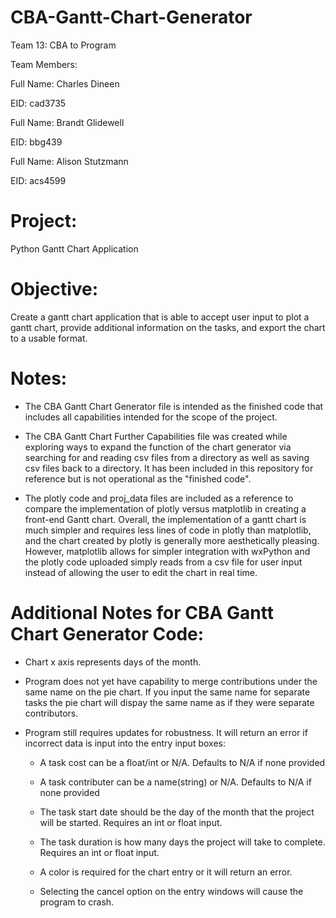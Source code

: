 # CBA-Gantt-Chart-Generator
  
Team 13: CBA to Program

Team Members:

Full Name: Charles Dineen

EID: cad3735

Full Name: Brandt Glidewell

EID: bbg439

Full Name: Alison Stutzmann

EID: acs4599

# Project: 
Python Gantt Chart Application

# Objective: 
Create a gantt chart application that is able to accept user input to plot a gantt chart, provide additional information on
the tasks, and export the chart to a usable format.

# Notes:
+ The CBA Gantt Chart Generator file is intended as the finished code that includes all capabilities intended for the scope of the project. 

+ The CBA Gantt Chart Further Capabilities file was created while exploring ways to expand the function of the chart generator via searching for and reading csv files from a directory as well as saving csv files back to a directory. It has been included in this repository for reference but is not operational as the "finished code".

+ The plotly code and proj_data files are included as a reference to compare the implementation of plotly versus matplotlib in creating a front-end Gantt chart. Overall, the implementation of a gantt chart is much simpler and requires less lines of code in plotly than matplotlib, and the chart created by plotly is generally more aesthetically pleasing. However, matplotlib allows for simpler integration with wxPython and the plotly code uploaded simply reads from a csv file for user input instead of allowing the user to edit the chart in real time.

# Additional Notes for CBA Gantt Chart Generator Code:

+ Chart x axis represents days of the month.

+ Program does not yet have capability to merge contributions under the same name on the pie chart. If you input the same name for 
separate tasks the pie chart will dispay the same name as if they were separate contributors.

+ Program still requires updates for robustness. It will return an error if incorrect data is input into the entry input boxes:

    - A task cost can be a float/int or N/A. Defaults to N/A if none provided

    - A task contributer can be a name(string) or N/A. Defaults to N/A if none provided

    - The task start date should be the day of the month that the project will be started. Requires an int or float input.

    - The task duration is how many days the project will take to complete. Requires an int or float input.

    - A color is required for the chart entry or it will return an error.

    - Selecting the cancel option on the entry windows will cause the program to crash.
